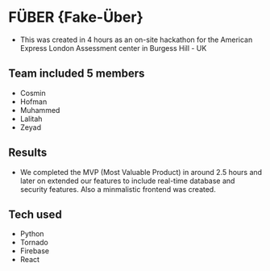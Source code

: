 # FÜBER {Fake-Über}

- This was created in 4 hours as an on-site hackathon for the American Express
London Assessment center in Burgess Hill - UK

## Team included 5 members 
- Cosmin
- Hofman
- Muhammed
- Lalitah
- Zeyad

## Results

- We completed the MVP (Most Valuable Product) in around 2.5 hours and later on
  extended our features to include real-time database and security features.
  Also a minmalistic frontend was created.

## Tech used

- Python
- Tornado
- Firebase
- React